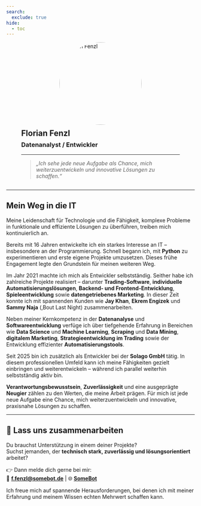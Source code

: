 ```yaml
---
search:
  exclude: true
hide:
  - toc
---
```


<div class="md-content md-grid" data-md-component="content">
  <div class="md-content__inner">
    <div class="mdx-users">
      <figure class="mdx-users__testimonial" style="display: flex; justify-content:center; align-items:center;flex-direction:column;">
        <img 
          src="images/florian.jpg" 
          alt="Florian Fenzl" 
          loading="lazy" 
          width="220" 
          height="220" 
          style="border-radius: 50%;">
        <figcaption class="">
          <h2 style="font-style: normal !important; margin-top: 10px;">Florian Fenzl</h2>
          <h3 style="font-style: normal !important; margin-top: -10px;">Datenanalyst / Entwickler</h3>
          <hr>
          <cite>
            <blockquote>„Ich sehe jede neue Aufgabe als Chance, mich weiterzuentwickeln und innovative Lösungen zu schaffen.“</blockquote>
          </cite>
        </figcaption>
      </figure>
    </div>
  </div>
</div>

---

## Mein Weg in die IT

Meine Leidenschaft für Technologie und die Fähigkeit, komplexe Probleme in funktionale und effiziente Lösungen zu überführen, treiben mich kontinuierlich an.

Bereits mit 16 Jahren entwickelte ich ein starkes Interesse an IT – insbesondere an der Programmierung. Schnell begann ich, mit **Python** zu experimentieren und erste eigene Projekte umzusetzen. Dieses frühe Engagement legte den Grundstein für meinen weiteren Weg.

Im Jahr 2021 machte ich mich als Entwickler selbstständig. Seither habe ich zahlreiche Projekte realisiert – darunter **Trading-Software**, **individuelle Automatisierungslösungen**, **Backend- und Frontend-Entwicklung**, **Spieleentwicklung** sowie **datengetriebenes Marketing**. In dieser Zeit konnte ich mit spannenden Kunden wie **Jay Khan**, **Ekrem Engizek** und **Sammy Naja** (‚Bout Last Night) zusammenarbeiten.

Neben meiner Kernkompetenz in der **Datenanalyse** und **Softwareentwicklung** verfüge ich über tiefgehende Erfahrung in Bereichen wie **Data Science** und **Machine Learning**, **Scraping** und **Data Mining**, **digitalem Marketing**, **Strategieentwicklung im Trading** sowie der Entwicklung effizienter **Automatisierungstools**.

Seit 2025 bin ich zusätzlich als Entwickler bei der **Solago GmbH** tätig. In diesem professionellen Umfeld kann ich meine Fähigkeiten gezielt einbringen und weiterentwickeln – während ich parallel weiterhin selbstständig aktiv bin.

**Verantwortungsbewusstsein**, **Zuverlässigkeit** und eine ausgeprägte **Neugier** zählen zu den Werten, die meine Arbeit prägen. Für mich ist jede neue Aufgabe eine Chance, mich weiterzuentwickeln und innovative, praxisnahe Lösungen zu schaffen.

---

## 🚀 Lass uns zusammenarbeiten

Du brauchst Unterstützung in einem deiner Projekte?  
Suchst jemanden, der **technisch stark, zuverlässig und lösungsorientiert** arbeitet?

👉 Dann melde dich gerne bei mir:  
📧 **[f.fenzl@somebot.de](mailto:f.fenzl@somebot.de)** | 🌐 **[SomeBot](https://www.somebot.de)**

Ich freue mich auf spannende Herausforderungen, bei denen ich mit meiner Erfahrung und meinem Wissen echten Mehrwert schaffen kann.


